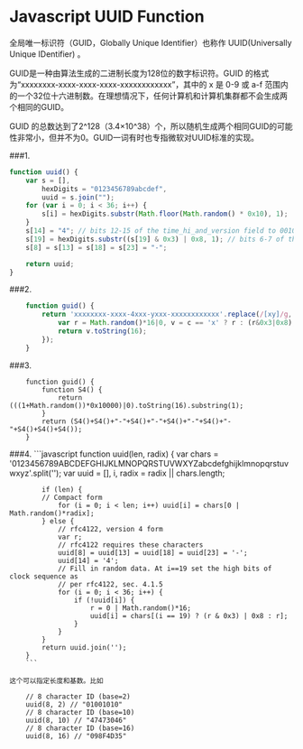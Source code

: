 Javascript UUID Function
========================

全局唯一标识符（GUID，Globally Unique Identifier）也称作 UUID(Universally Unique IDentifier) 。

GUID是一种由算法生成的二进制长度为128位的数字标识符。GUID 的格式为“xxxxxxxx-xxxx-xxxx-xxxx-xxxxxxxxxxxx”，其中的 x 是 0-9 或 a-f 范围内的一个32位十六进制数。在理想情况下，任何计算机和计算机集群都不会生成两个相同的GUID。

GUID 的总数达到了2^128（3.4×10^38）个，所以随机生成两个相同GUID的可能性非常小，但并不为0。GUID一词有时也专指微软对UUID标准的实现。

###1.
```javascript
function uuid() {
    var s = [],
        hexDigits = "0123456789abcdef",
        uuid = s.join("");
    for (var i = 0; i < 36; i++) {
        s[i] = hexDigits.substr(Math.floor(Math.random() * 0x10), 1);
    }
    s[14] = "4"; // bits 12-15 of the time_hi_and_version field to 0010
    s[19] = hexDigits.substr((s[19] & 0x3) | 0x8, 1); // bits 6-7 of the clock_seq_hi_and_reserved to 01
    s[8] = s[13] = s[18] = s[23] = "-";

    return uuid;
}
```
 

###2.
```javascript
    function guid() {
        return 'xxxxxxxx-xxxx-4xxx-yxxx-xxxxxxxxxxxx'.replace(/[xy]/g, function(c) {
            var r = Math.random()*16|0, v = c == 'x' ? r : (r&0x3|0x8);
            return v.toString(16);
        });
    }
```

###3.

        function guid() {
            function S4() {
                return (((1+Math.random())*0x10000)|0).toString(16).substring(1);
            }
            return (S4()+S4()+"-"+S4()+"-"+S4()+"-"+S4()+"-"+S4()+S4()+S4());
        }
 

###4.
        ```javascript
        function uuid(len, radix) {
            var chars = '0123456789ABCDEFGHIJKLMNOPQRSTUVWXYZabcdefghijklmnopqrstuvwxyz'.split('');
            var uuid = [], 
                i,
                radix = radix || chars.length;

            if (len) {
            // Compact form
                for (i = 0; i < len; i++) uuid[i] = chars[0 | Math.random()*radix];
            } else {
                // rfc4122, version 4 form
                var r;
                // rfc4122 requires these characters
                uuid[8] = uuid[13] = uuid[18] = uuid[23] = '-';
                uuid[14] = '4';
                // Fill in random data. At i==19 set the high bits of clock sequence as
                // per rfc4122, sec. 4.1.5
                for (i = 0; i < 36; i++) {
                    if (!uuid[i]) {
                        r = 0 | Math.random()*16;
                        uuid[i] = chars[(i == 19) ? (r & 0x3) | 0x8 : r];
                    }
                }
            }
            return uuid.join('');
        }
        ```

    这个可以指定长度和基数。比如

        // 8 character ID (base=2)
        uuid(8, 2) // "01001010"
        // 8 character ID (base=10)
        uuid(8, 10) // "47473046"
        // 8 character ID (base=16)
        uuid(8, 16) // "098F4D35"

